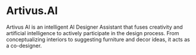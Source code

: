 # Artivus.AI
Artivus AI is an intelligent AI Designer Assistant that fuses creativity and artificial intelligence to actively participate in the design process. From conceptualizing interiors to suggesting furniture and decor ideas, it acts as a co-designer.
